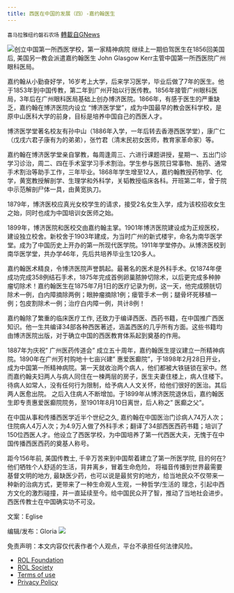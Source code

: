 ```yaml
---
title: 西医在中国的发展（四）-嘉约翰医生
---
```

`喜马拉雅纽约磐石农场` [轉載自GNews](https://gnews.org/zh-hans/2300811/)

![](https://assets.gnews.org/wp-content/uploads/2022/04/嘉约翰-e1649281638237.jpg)创立中国第一所西医学校，第一家精神病院
继续上一期伯驾医生在1856回美国后, 美国另一教会派遣嘉约翰医生 John Glasgow Kerr主管中国第一所西医院广州眼科医局。

嘉约翰从小勤奋好学，16岁考上大学，后来学习医学，毕业后做了7年的医生。他于1853年到中国传教，第二年到广州开始以行医传教。1856年接管广州眼科医局，3年后在广州眼科医局基础上创办博济医院。1866年，有感于医生的严重缺乏，嘉约翰在博济医院内设立 “博济医学堂”，成为中国最早的教会医科学校，是原中山医科大学的前身，目标是培养中国自己的西医人才。

博济医学堂著名校友有孙中山（1886年入学，一年后转去香港西医学堂），康广仁（戊戌六君子康有为的弟弟），张竹君（清末民初女医师，教育家革命家）等。

嘉约翰在博济医学堂亲自掌教，每周逢周三、六进行课题讲授，星期一、五出门诊学习诊治，周二、四在手术室学习手术割治。学生参与医院日常事物、施药、通常手术割治等助手工作，三年毕业。1868年学生增至12人，嘉约翰教授药物学、化学，黄宽教授解剖学、生理学和外科学，关韬教授临床各科。开班第二年，曾于院中示范解剖尸体一具，由黄宽执刀。

1879年，博济医校应真光女校学生的请求，接受2名女生入学，成为该校招收女生之始，同时也成为中国培训女医师之始。

1899年，博济医院和医校交由嘉约翰主掌。1901年博济医院建设成为正规医校，建设独立校舍。新校舍于1903年建成，为当时广州的新式楼宇，命名为南华医学堂。成为了中国历史上开办的第一所现代医学院。1911年学堂停办。从博济医校到南华医学堂，共办学46年，先后共培养毕业生120多人。

嘉约翰医术精良，令博济医院声誉鹊起。最著名的医术是外科手术。仅1874年便成功完成358例结石手术，1875年完成首例卵巢脓肿切除术，以后更完成多种肿瘤切除术！嘉约翰医生在1875年7月1日的医疗记录为例，这一天，他完成膀胱切除术一例，白内障摘除两例；眼肿瘤摘除1例；瘘管手术一例；腿骨坏死移植一例；包皮割除术一例；治疗白内障一例，共计8例！

嘉约翰除了繁重的临床医疗工作, 还致力于编译西医、西药书籍，在中国推广西医知识。他一生共编译34部各种西医著述，涵盖西医的几乎所有方面。这些书籍均由博济医院出版，对于确立中国的西医教育体系起到奠基的作用。

1887年为庆祝” 广州医药传道会” 成立五十周年，嘉约翰医生提议建立一所精神病院。1890年在广州芳村购地十七亩兴建” 惠爱医癫院”，于1898年2月28日开业，成为中国第一所精神病院。第一天就收治两个病人，他们都被大铁链锁在家中。然而嘉约翰夫妇两人与病人同住在一楝两层的房子，医生夫妻住楼上，病人住楼下。待病人如常人，没有任何行为限制，给予病人人文关怀，给他们很好的医治。其后两人医愈出院。 之后入住病人不断增加。于1899年从博济医院退休后，嘉约翰医生即专责惠爱医癫院院务，至1901年8月10日离世，后人称之” 医癫之父”。

在中国从事和传播西医学近半个世纪之久, 嘉约翰在中国医治门诊病人74万人次；住院病人4万人次；为4.9万人做了外科手术；翻译了34部西医西药书籍；培训了150位西医人才。他设立了西医学校，为中国培养了第一代西医大夫，无愧于在中国传播西医西药的奠基人称号。

距今156年前, 美国传教士, 千辛万苦来到中国帮着建立了第一所医学院, 目的何在? 他们牺牲个人舒适的生活，背井离乡，冒着生命危险， 将福音传播到世界最需要基督文明的地方, 最缺医少药，也可以说是最贫穷的地方，给当地民众不仅带来一种新的治病方式，更带来了一种生命观人生观，一种哲学/生活的 理念，引起中西方文化的激烈碰撞，并一直延续至今。给中国民众开了智，推动了当地社会进步。西医传教士在中国确实功不可没。

文案：Eglise

编辑/发布：Gloria
![](https://assets.gnews.org/wp-content/uploads/2022/03/IMG_3856.jpg)
 

免责声明：本文内容仅代表作者个人观点，平台不承担任何法律风险。

- [ROL Foundation](https://rolfoundation.org/)
- [ROL Society](https://rolsociety.org/)
- [Terms of use](https://gnews.org/terms-of-use-3/)
- [Privacy Policy](https://gnews.org/privacy-policy/)
